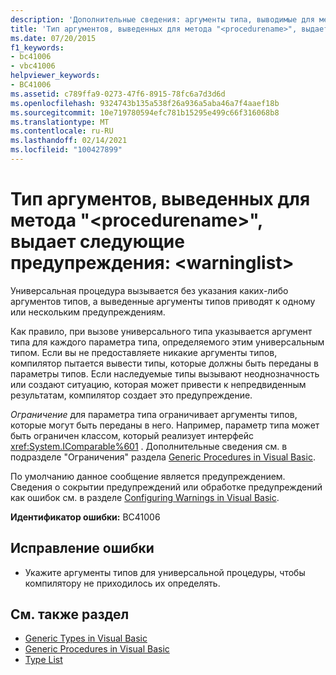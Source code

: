 ```yaml
---
description: 'Дополнительные сведения: аргументы типа, выводимые для метода " <procedurename> ", приводят к следующим предупреждениям:<warninglist>'
title: 'Тип аргументов, выведенных для метода "<procedurename>", выдает следующие предупреждения: <warninglist>'
ms.date: 07/20/2015
f1_keywords:
- bc41006
- vbc41006
helpviewer_keywords:
- BC41006
ms.assetid: c789ffa9-0273-47f6-8915-78fc6a7d3d6d
ms.openlocfilehash: 9324743b135a538f26a936a5aba46a7f4aaef18b
ms.sourcegitcommit: 10e719780594efc781b15295e499c66f316068b8
ms.translationtype: MT
ms.contentlocale: ru-RU
ms.lasthandoff: 02/14/2021
ms.locfileid: "100427899"
---
```

# <a name="type-arguments-inferred-for-method-procedurename-result-in-the-following-warnings-warninglist"></a>Тип аргументов, выведенных для метода "\<procedurename>", выдает следующие предупреждения: \<warninglist>

Универсальная процедура вызывается без указания каких-либо аргументов типов, а выведенные аргументы типов приводят к одному или нескольким предупреждениям.  
  
 Как правило, при вызове универсального типа указывается аргумент типа для каждого параметра типа, определяемого этим универсальным типом. Если вы не предоставляете никакие аргументы типов, компилятор пытается вывести типы, которые должны быть переданы в параметры типов. Если наследуемые типы вызывают неоднозначность или создают ситуацию, которая может привести к непредвиденным результатам, компилятор создает это предупреждение.  
  
 *Ограничение* для параметра типа ограничивает аргументы типов, которые могут быть переданы в него. Например, параметр типа может быть ограничен классом, который реализует интерфейс <xref:System.IComparable%601> . Дополнительные сведения см. в подразделе "Ограничения" раздела [Generic Procedures in Visual Basic](../programming-guide/language-features/data-types/generic-procedures.md).  
  
 По умолчанию данное сообщение является предупреждением. Сведения о сокрытии предупреждений или обработке предупреждений как ошибок см. в разделе [Configuring Warnings in Visual Basic](/visualstudio/ide/configuring-warnings-in-visual-basic).  
  
 **Идентификатор ошибки:** BC41006  
  
## <a name="to-correct-this-error"></a>Исправление ошибки  
  
- Укажите аргументы типов для универсальной процедуры, чтобы компилятору не приходилось их определять.  
  
## <a name="see-also"></a>См. также раздел

- [Generic Types in Visual Basic](../programming-guide/language-features/data-types/generic-types.md)
- [Generic Procedures in Visual Basic](../programming-guide/language-features/data-types/generic-procedures.md)
- [Type List](../language-reference/statements/type-list.md)
